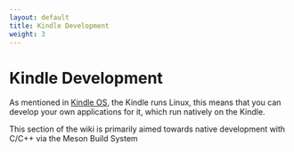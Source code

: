 ```yaml
---
layout: default
title: Kindle Development
weight: 3
---
```


# Kindle Development
As mentioned in [Kindle OS](/kindle-os/), the Kindle runs Linux, this means that you can develop your own applications for it, which run natively on the Kindle.

This section of the wiki is primarily aimed towards native development with C/C++ via the Meson Build System